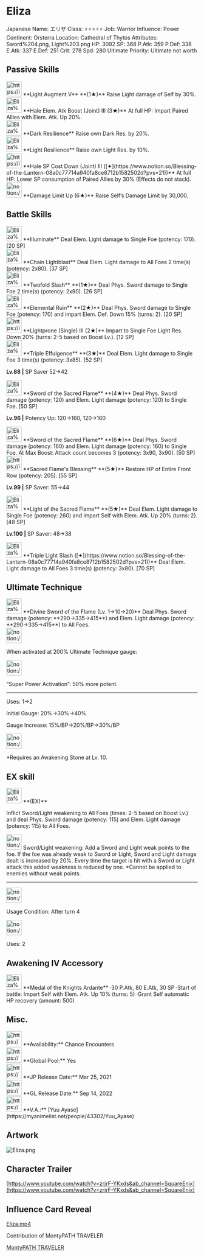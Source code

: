 # Eliza

Japanese Name: エリザ
Class: ⭐️⭐️⭐️⭐️⭐️
Job: Warrior
Influence: Power
Continent: Orsterra
Location: Cathedral of Thytos
Attributes: Sword%204.png, Light%203.png
HP: 3092
SP: 368
P.Atk: 359
P.Def: 338
E.Atk: 337
E.Def: 251
Crit: 278
Spd: 280
Ultimate Priority: Ultimate not worth

## Passive Skills

<aside>
<img src="https://img.game8.jp/6930252/b8605ccc9a2baa2a02593cd9f40329de.png/show" alt="https://img.game8.jp/6930252/b8605ccc9a2baa2a02593cd9f40329de.png/show" width="40px" /> **Light Augment V** **(1★)**
Raise Light damage of Self by 30%.

</aside>

<aside>
<img src="Eliza%20cb1df363db4e4e8597b60c44001aca07/Elem_atk_Boost.png" alt="Eliza%20cb1df363db4e4e8597b60c44001aca07/Elem_atk_Boost.png" width="40px" /> **Hale Elem. Atk Boost (Joint) III (3★)**
At full HP: Impart Paired Allies with Elem. Atk. Up 20%.

</aside>

<aside>
<img src="Eliza%20cb1df363db4e4e8597b60c44001aca07/Dark_Resilience.png" alt="Eliza%20cb1df363db4e4e8597b60c44001aca07/Dark_Resilience.png" width="40px" /> **Dark Resilience**
Raise own Dark Res. by 20%.

</aside>

<aside>
<img src="Eliza%20cb1df363db4e4e8597b60c44001aca07/Light_Resilience.png" alt="Eliza%20cb1df363db4e4e8597b60c44001aca07/Light_Resilience.png" width="40px" /> **Light Resilience**
Raise own Light Res. by 10%.

</aside>

<aside>
<img src="https://img.game8.jp/7217332/b01417a0bfe8a3ecc2e6ac60df45fb5b.png/show" alt="https://img.game8.jp/7217332/b01417a0bfe8a3ecc2e6ac60df45fb5b.png/show" width="40px" /> **Hale SP Cost Down (Joint) III ([✦](https://www.notion.so/Blessing-of-the-Lantern-08a0c77714a940fa8ce8712b1582502d?pvs=21))**
At full HP: Lower SP consumption of Paired Allies by 30% (Effects do not stack).

</aside>

<aside>
<img src="notion://custom_emoji/2482af5e-3bb7-4af8-a110-df4150e44521/17debbc6-5396-80a6-933a-007af3a7f551" alt="notion://custom_emoji/2482af5e-3bb7-4af8-a110-df4150e44521/17debbc6-5396-80a6-933a-007af3a7f551" width="40px" /> **Damage Limit Up (6★)**
Raise Self’s Damage Limit by 30,000.

</aside>

## Battle Skills

<aside>
<img src="Eliza%20cb1df363db4e4e8597b60c44001aca07/Light.png" alt="Eliza%20cb1df363db4e4e8597b60c44001aca07/Light.png" width="40px" /> **Illuminate**
Deal Elem. Light damage to Single Foe (potency: 170). [20 SP]

</aside>

<aside>
<img src="Eliza%20cb1df363db4e4e8597b60c44001aca07/Light%201.png" alt="Eliza%20cb1df363db4e4e8597b60c44001aca07/Light%201.png" width="40px" /> **Chain Lightblast**
Deal Elem. Light damage to All Foes 2 time(s) (potency: 2x80). [37 SP]

</aside>

<aside>
<img src="Eliza%20cb1df363db4e4e8597b60c44001aca07/Sword.png" alt="Eliza%20cb1df363db4e4e8597b60c44001aca07/Sword.png" width="40px" /> **Twofold Slash** **(1★)**
Deal Phys. Sword damage to Single Foe 2 time(s) (potency: 2x90). [26 SP]

</aside>

<aside>
<img src="Eliza%20cb1df363db4e4e8597b60c44001aca07/Sword%201.png" alt="Eliza%20cb1df363db4e4e8597b60c44001aca07/Sword%201.png" width="40px" /> **Elemental Ruin** **(2★)**
Deal Phys. Sword damage to Single Foe (potency: 170) and impart Elem. Def. Down 15% (turns: 2). [20 SP]

</aside>

<aside>
<img src="https://img.game8.jp/6909196/ce50237128dbdac99dd75aad5895bba1.png/show" alt="https://img.game8.jp/6909196/ce50237128dbdac99dd75aad5895bba1.png/show" width="40px" /> **Lightprone (Single) III (2★)**
Impart to Single Foe Light Res. Down 20% (turns: 2-5 based on Boost Lv.). [12 SP]

</aside>

<aside>
<img src="Eliza%20cb1df363db4e4e8597b60c44001aca07/Light%202.png" alt="Eliza%20cb1df363db4e4e8597b60c44001aca07/Light%202.png" width="40px" /> **Triple Effulgence** **(3★)**
Deal Elem. Light damage to Single Foe 3 time(s) (potency: 3x85). [52 SP]

**Lv.88 |** SP Saver 52→42

</aside>

<aside>
<img src="Eliza%20cb1df363db4e4e8597b60c44001aca07/Sword%202.png" alt="Eliza%20cb1df363db4e4e8597b60c44001aca07/Sword%202.png" width="40px" /> **Sword of the Sacred Flame** **(4★)**
Deal Phys. Sword damage (potency: 120) and Elem. Light damage (potency: 120) to Single Foe. [50 SP]

**Lv.96 |** Potency Up: 120→160, 120→160

<aside>
<img src="Eliza%20cb1df363db4e4e8597b60c44001aca07/Sword%202.png" alt="Eliza%20cb1df363db4e4e8597b60c44001aca07/Sword%202.png" width="40px" /> **Sword of the Sacred Flame** **(6★)**
Deal Phys. Sword damage (potency: 160) and Elem. Light damage (potency: 160) to Single Foe. At Max Boost: Attack count becomes 3 (potency: 3x90, 3x90). [50 SP]

</aside>

</aside>

<aside>
<img src="https://img.game8.jp/6909197/4eaa54be6aac9c9c4a1b006531ef1771.png/show" alt="https://img.game8.jp/6909197/4eaa54be6aac9c9c4a1b006531ef1771.png/show" width="40px" /> **Sacred Flame's Blessing** **(5★)**
Restore HP of Entire Front Row (potency: 205). [55 SP]

**Lv.99 |** SP Saver: 55→44

</aside>

<aside>
<img src="Eliza%20cb1df363db4e4e8597b60c44001aca07/Light%203.png" alt="Eliza%20cb1df363db4e4e8597b60c44001aca07/Light%203.png" width="40px" /> **Light of the Sacred Flame** **(5★)**
Deal Elem. Light damage to Single Foe (potency: 260) and impart Self with Elem. Atk. Up 20% (turns: 2). [48 SP]

**Lv.100 |** SP Saver: 48→38

</aside>

<aside>
<img src="Eliza%20cb1df363db4e4e8597b60c44001aca07/Light%202.png" alt="Eliza%20cb1df363db4e4e8597b60c44001aca07/Light%202.png" width="40px" /> **Triple Light Slash ([✦](https://www.notion.so/Blessing-of-the-Lantern-08a0c77714a940fa8ce8712b1582502d?pvs=21))**
Deal Elem. Light damage to All Foes 3 time(s) (potency: 3x80). [70 SP]

</aside>

## Ultimate Technique

<aside>
<img src="Eliza%20cb1df363db4e4e8597b60c44001aca07/Sword_Light.png" alt="Eliza%20cb1df363db4e4e8597b60c44001aca07/Sword_Light.png" width="40px" /> **Divine Sword of the Flame (Lv. 1→10→20)**
Deal Phys. Sword damage (potency: **290→335→415**) and Elem. Light damage (potency: **290→335→415**) to All Foes.

<aside>
<img src="notion://custom_emoji/2482af5e-3bb7-4af8-a110-df4150e44521/137ebbc6-5396-80a2-a199-007a067e9993" alt="notion://custom_emoji/2482af5e-3bb7-4af8-a110-df4150e44521/137ebbc6-5396-80a2-a199-007a067e9993" width="40px" />

When activated at 200% Ultimate Technique gauge:

<aside>
<img src="notion://custom_emoji/2482af5e-3bb7-4af8-a110-df4150e44521/193ebbc6-5396-8035-8eea-007a52e85f9d" alt="notion://custom_emoji/2482af5e-3bb7-4af8-a110-df4150e44521/193ebbc6-5396-8035-8eea-007a52e85f9d" width="40px" />

“Super Power Activation”: 50% more potent.

</aside>

</aside>

---

Uses:
1→2

Initial Gauge:
20%→30%→40%

Gauge Increase:
15%/BP→20%/BP→30%/BP

<aside>
<img src="notion://custom_emoji/2482af5e-3bb7-4af8-a110-df4150e44521/182ebbc6-5396-80af-9978-007ac248795b" alt="notion://custom_emoji/2482af5e-3bb7-4af8-a110-df4150e44521/182ebbc6-5396-80af-9978-007ac248795b" width="40px" />

*Requires an Awakening Stone at Lv. 10.

</aside>

</aside>

## EX skill

<aside>
<img src="Eliza%20cb1df363db4e4e8597b60c44001aca07/Sword_Light.png" alt="Eliza%20cb1df363db4e4e8597b60c44001aca07/Sword_Light.png" width="40px" /> **(EX)**

Inflict Sword/Light weakening to All Foes (times: 2-5 based on Boost Lv.) and deal Phys. Sword damage (potency: 115) and Elem. Light damage (potency: 115) to All Foes.

<aside>
<img src="notion://custom_emoji/2482af5e-3bb7-4af8-a110-df4150e44521/175ebbc6-5396-8017-a06c-007a484bed3b" alt="notion://custom_emoji/2482af5e-3bb7-4af8-a110-df4150e44521/175ebbc6-5396-8017-a06c-007a484bed3b" width="40px" /> Sword/Light weakening: Add a Sword and Light weak points to the foe. If the foe was already weak to Sword or Light, Sword and Light damage dealt is increased by 20%. Every time the target is hit with a Sword or Light attack this added weakness is reduced by one. *Cannot be applied to enemies without weak points.

</aside>

---

<aside>
<img src="notion://custom_emoji/2482af5e-3bb7-4af8-a110-df4150e44521/137ebbc6-5396-802c-b9bc-007a54884b6f" alt="notion://custom_emoji/2482af5e-3bb7-4af8-a110-df4150e44521/137ebbc6-5396-802c-b9bc-007a54884b6f" width="40px" />

Usage Condition: After turn 4

</aside>

<aside>
<img src="notion://custom_emoji/2482af5e-3bb7-4af8-a110-df4150e44521/137ebbc6-5396-80ba-9f36-007a936447ac" alt="notion://custom_emoji/2482af5e-3bb7-4af8-a110-df4150e44521/137ebbc6-5396-80ba-9f36-007a936447ac" width="40px" />

Uses: 2

</aside>

</aside>

## Awakening IV Accessory

<aside>
<img src="Eliza%20cb1df363db4e4e8597b60c44001aca07/Awakening_IV.png" alt="Eliza%20cb1df363db4e4e8597b60c44001aca07/Awakening_IV.png" width="40px" /> **Medal of the Knights Ardante**
·30 P.Atk, 80 E.Atk, 30 SP
·Start of battle: Impart Self with Elem. Atk. Up 10% (turns: 5)
·Grant Self automatic HP recovery (amount: 500)

</aside>

## Misc.

<aside>
<img src="https://www.notion.so/icons/gift_gray.svg" alt="https://www.notion.so/icons/gift_gray.svg" width="40px" /> **Availability:** Chance Encounters

</aside>

<aside>
<img src="https://www.notion.so/icons/globe_gray.svg" alt="https://www.notion.so/icons/globe_gray.svg" width="40px" /> **Global Pool:** Yes

</aside>

<aside>
<img src="https://www.notion.so/icons/calendar_red.svg" alt="https://www.notion.so/icons/calendar_red.svg" width="40px" /> **JP Release Date:**
Mar 25, 2021

</aside>

<aside>
<img src="https://www.notion.so/icons/calendar_blue.svg" alt="https://www.notion.so/icons/calendar_blue.svg" width="40px" /> **GL Release Date:**
Sep 14, 2022

</aside>

<aside>
<img src="https://www.notion.so/icons/microphone_gray.svg" alt="https://www.notion.so/icons/microphone_gray.svg" width="40px" /> **V.A.:** [Yuu Ayase](https://myanimelist.net/people/43302/Yuu_Ayase)

</aside>

## Artwork

![Eliza.png](Eliza%20cb1df363db4e4e8597b60c44001aca07/Eliza.png)

## Character Trailer

[https://www.youtube.com/watch?v=zrjrF-YKxds&ab_channel=SquareEnix](https://www.youtube.com/watch?v=zrjrF-YKxds&ab_channel=SquareEnix)

## Influence Card Reveal

[Eliza.mp4](Eliza%20cb1df363db4e4e8597b60c44001aca07/Eliza.mp4)

Contribution of MontyPATH TRAVELER

[MontyPATH TRAVELER](https://www.youtube.com/@MontyPATHTRAVELER)